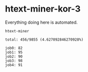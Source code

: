 # htext-miner-kor-3

Everything doing here is automated.

```
htext-miner

total: 456/9855 (4.627092846270928%)

job0: 82
job1: 95
job2: 90
job3: 98
job4: 91
```